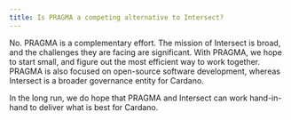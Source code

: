 ```yaml
---
title: Is PRAGMA a competing alternative to Intersect?
---
```


No. PRAGMA is a complementary effort. The mission of Intersect is broad, and the challenges they are facing are significant. With PRAGMA, we hope to start small, and figure out the most efficient way to work together. PRAGMA is also focused on open-source software development, whereas Intersect is a broader governance entity for Cardano.

In the long run, we do hope that PRAGMA and Intersect can work hand-in-hand to deliver what is best for Cardano.
